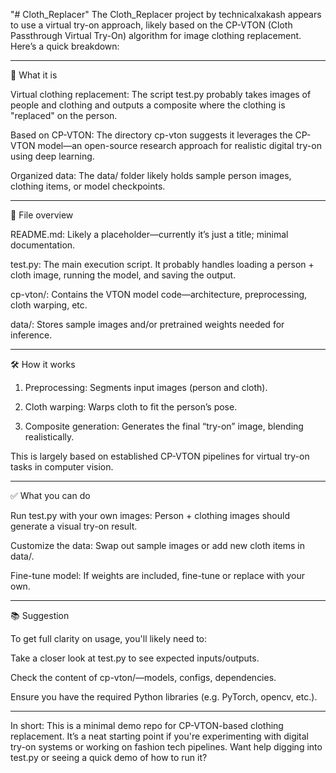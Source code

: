 "# Cloth_Replacer" 
The Cloth_Replacer project by technicalxakash appears to use a virtual try-on approach, likely based on the CP-VTON (Cloth Passthrough Virtual Try-On) algorithm for image clothing replacement. Here’s a quick breakdown:


---

🧵 What it is

Virtual clothing replacement: The script test.py probably takes images of people and clothing and outputs a composite where the clothing is "replaced" on the person.

Based on CP-VTON: The directory cp-vton suggests it leverages the CP-VTON model—an open-source research approach for realistic digital try-on using deep learning.

Organized data: The data/ folder likely holds sample person images, clothing items, or model checkpoints.



---

📁 File overview

README.md: Likely a placeholder—currently it’s just a title; minimal documentation.

test.py: The main execution script. It probably handles loading a person + cloth image, running the model, and saving the output.

cp-vton/: Contains the VTON model code—architecture, preprocessing, cloth warping, etc.

data/: Stores sample images and/or pretrained weights needed for inference.



---

🛠 How it works

1. Preprocessing: Segments input images (person and cloth).


2. Cloth warping: Warps cloth to fit the person’s pose.


3. Composite generation: Generates the final “try-on” image, blending realistically.



This is largely based on established CP-VTON pipelines for virtual try-on tasks in computer vision.


---

✅ What you can do

Run test.py with your own images: Person + clothing images should generate a visual try-on result.

Customize the data: Swap out sample images or add new cloth items in data/.

Fine-tune model: If weights are included, fine-tune or replace with your own.



---

📚 Suggestion

To get full clarity on usage, you'll likely need to:

Take a closer look at test.py to see expected inputs/outputs.

Check the content of cp-vton/—models, configs, dependencies.

Ensure you have the required Python libraries (e.g. PyTorch, opencv, etc.).



---

In short: This is a minimal demo repo for CP-VTON-based clothing replacement. It’s a neat starting point if you're experimenting with digital try-on systems or working on fashion tech pipelines. Want help digging into test.py or seeing a quick demo of how to run it?

